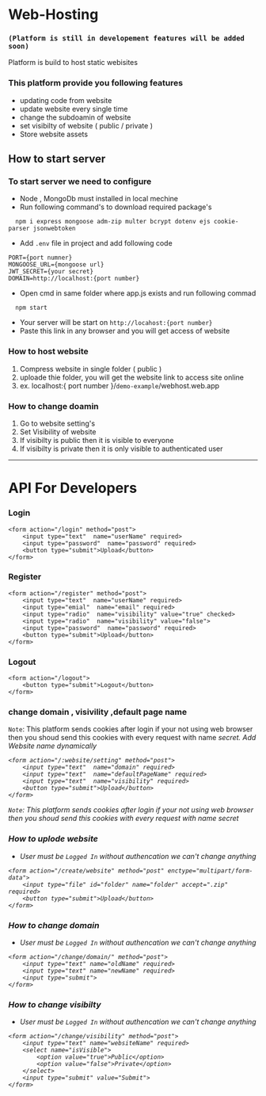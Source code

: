 # Web-Hosting 
### ```(Platform is still in developement features will be added soon)```
Platform is build to host static webisites 
### This platform provide you following features
* updating code from website
* update website every single time 
* change the subdoamin of website
* set visibilty of website ( public / private )
* Store website assets
## **How to start server**
### To start server we need to configure
* Node , MongoDb must installed in local mechine
* Run following command's to download required package's
```
  npm i express mongoose adm-zip multer bcrypt dotenv ejs cookie-parser jsonwebtoken
  ```
* Add ``` .env ``` file in project and add following code
```
PORT={port numner}
MONGOOSE_URL={mongoose url}
JWT_SECRET={your secret}
DOMAIN=http://localhost:{port number}
```
* Open cmd in same folder where app.js exists and run following commad
```
  npm start
```
* Your server will be start on ``` http://locahost:{port number} ```
* Paste this link in any browser and you will get access of website 
### How to host website
1. Compress website in single folder ( public ) 
2. uploade thie folder, you will get the website link to access site online 
3. ex. localhost:{ port number }/```demo-example```/webhost.web.app
### How to change doamin
1. Go to website setting's
2. Set Visibility of website
3. If visibilty is public then it is visible to everyone
4. If visibilty is private then it is only visible to authenticated user
***
# API For Developers 
### Login 
```
<form action="/login" method="post">
    <input type="text"  name="userName" required>
    <input type="password"  name="password" required>
    <button type="submit">Upload</button>
</form>
```
### Register 
```
<form action="/register" method="post">
    <input type="text"  name="userName" required>
    <input type="emial"  name="email" required>
    <input type="radio"  name="visibility" value="true" checked>
    <input type="radio"  name="visibility" value="false">
    <input type="password"  name="password" required>
    <button type="submit">Upload</button>
</form>
```
### Logout
```
<form action="/logout">
    <button type="submit">Logout</button>
</form>
```
### change  domain , visivility ,default page name 
``` Note ```:  This platform sends cookies after login if your not using web browser then you shoud send this cookies with every request with name <i> secret. <i>
   <i> Add Website name dynamically  </i>
```
<form action="/:website/setting" method="post">
    <input type="text"  name="domain" required>
    <input type="text"  name="defaultPageName" required>
    <input type="text"  name="visibility" required>
    <button type="submit">Upload</button>
</form>
```
``` Note ```:  This platform sends cookies after login if your not using web browser then you shoud send this cookies with every request with name <i> secret <i>
### How to uplode website 
* User must be ``` Logged In ``` without authencation we can't change anything
```
<form action="/create/website" method="post" enctype="multipart/form-data">
    <input type="file" id="folder" name="folder" accept=".zip" required>
    <button type="submit">Upload</button>
</form>
```
### How to change domain
* User must be ``` Logged In ``` without authencation we can't change anything
```
<form action="/change/domain/" method="post">
    <input type="text" name="oldName" required>
    <input type="text" name="newName" required>
    <input type="submit">
</form>
```
### How to change visibilty 
* User must be ``` Logged In ``` without authencation we can't change anything
```
<form action="/change/visibility" method="post">
    <input type="text" name="websiteName" required>
    <select name="isVisible">
        <option value="true">Public</option>
        <option value="false">Private</option>
    </select>
    <input type="submit" value="Submit">
</form>
```
